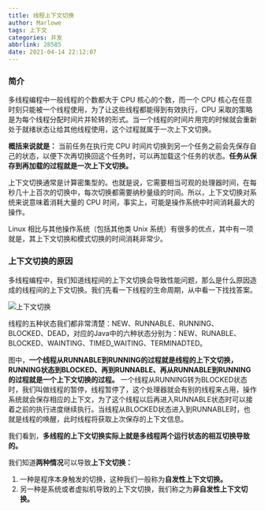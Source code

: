 ```yaml
---
title: 线程上下文切换
author: Marlowe
tags: 上下文
categories: 并发
abbrlink: 28585
date: 2021-04-14 22:12:07
---
```


<!--more-->

### 简介
多线程编程中一般线程的个数都大于 CPU 核心的个数，而一个 CPU 核心在任意时刻只能被一个线程使用，为了让这些线程都能得到有效执行，CPU 采取的策略是为每个线程分配时间片并轮转的形式。当一个线程的时间片用完的时候就会重新处于就绪状态让给其他线程使用，这个过程就属于一次上下文切换。

**概括来说就是：** 当前任务在执行完 CPU 时间片切换到另一个任务之前会先保存自己的状态，以便下次再切换回这个任务时，可以再加载这个任务的状态。**任务从保存到再加载的过程就是一次上下文切换。**

上下文切换通常是计算密集型的。也就是说，它需要相当可观的处理器时间，在每秒几十上百次的切换中，每次切换都需要纳秒量级的时间。所以，上下文切换对系统来说意味着消耗大量的 CPU 时间，事实上，可能是操作系统中时间消耗最大的操作。

Linux 相比与其他操作系统（包括其他类 Unix 系统）有很多的优点，其中有一项就是，其上下文切换和模式切换的时间消耗非常少。

### 上下文切换的原因

多线程编程中，我们知道线程间的上下文切换会导致性能问题，那么是什么原因造成的线程间的上下文切换。我们先看一下线程的生命周期，从中看一下找找答案。

![上下文切换](https://imgconvert.csdnimg.cn/aHR0cHM6Ly9tbWJpei5xcGljLmNuL3N6X21tYml6X2pwZy9UVmJ0SUtpYXhlOGdJeEtLTGI3bDJEVlQyT0d4aWJ0SjFjRkhjeFdtWTJIMVBkclVqNzZNWHhpYkJ0a3dmQXBUbHB1WmdnUWZDY1NOaWNmVjM2ZmljS1NGSDNRLzY0MA?x-oss-process=image/format,png)


线程的五种状态我们都非常清楚：NEW、RUNNABLE、RUNNING、BLOCKED、DEAD，对应的Java中的六种状态分别为：NEW、RUNABLE、BLOCKED、WAINTING、TIMED_WAITING、TERMINADTED。

图中，**一个线程从RUNNABLE到RUNNING的过程就是线程的上下文切换，RUNNING状态到BLOCKED、再到RUNNABLE、再从RUNNABLE到RUNNING的过程就是一个上下文切换的过程。** 一个线程从RUNNING转为BLOCKED状态时，我们叫做线程的暂停，线程暂停了，这个处理器就会有别的线程来占用，操作系统就会保存相应的上下文，为了这个线程以后再进入RUNNABLE状态时可以接着之前的执行进度继续执行。当线程从BLOCKED状态进入到RUNNABLE时，也就是线程的唤醒，此时线程将获取上次保存的上下文信息。

我们看到，**多线程的上下文切换实际上就是多线程两个运行状态的相互切换导致的。**

我们知道**两种情况**可以导致**上下文切换：** 
1. 一种是程序本身触发的切换，这种我们一般称为**自发性上下文切换。**
2. 另一种是系统或者虚拟机导致的上下文切换，我们称之为**非自发性上下文切换。**
